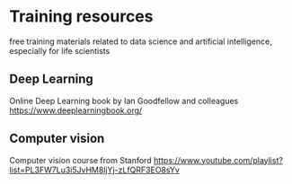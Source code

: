 # Training resources
free training materials related to data science and artificial intelligence, especially for life scientists

## Deep Learning
Online Deep Learning book by Ian Goodfellow and colleagues
https://www.deeplearningbook.org/

## Computer vision
Computer vision course from Stanford
https://www.youtube.com/playlist?list=PL3FW7Lu3i5JvHM8ljYj-zLfQRF3EO8sYv
